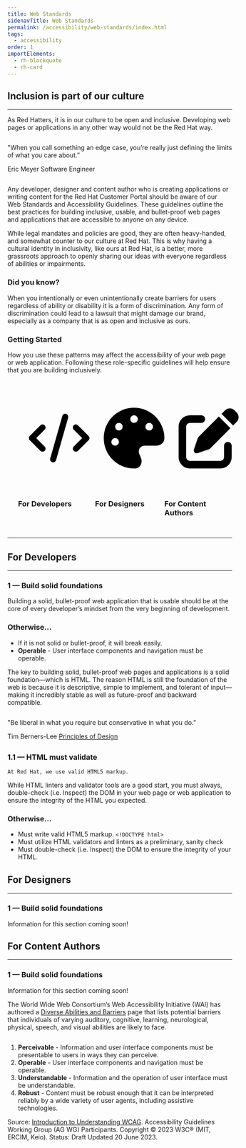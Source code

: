 ```yaml
---
title: Web Standards
sidenavTitle: Web Standards
permalink: /accessibility/web-standards/index.html
tags:
  - accessibility
order: 1
importElements:
  - rh-blockquote
  - rh-card
---
```


<style>
    rh-blockquote {
        display: block;
        margin-block: 2em !important;
        max-width: 36em;
    }

    #container {
      display: flex;
      flex-direction: row;
      justify-content: center;
    }

    #container svg {
      padding: 32px;
    }

    .icon-card {
      display: flex;
      flex-direction: column;
      align-items: center;
      padding: 16px;
    }
</style>

## Inclusion is part of our culture

<hr>

<p>As Red Hatters, it is in our culture to be open and inclusive. Developing web pages or applications in any other way would not be the Red Hat way.</p>

<rh-blockquote>
  <p>"When you call something an edge case, you’re really just defining the limits of what you care about.”</p>
  <span slot="author">Eric Meyer</span>
  <span slot="title">Software Engineer</span>
</rh-blockquote>

<p>Any developer, designer and content author who is creating applications or writing content for the Red Hat Customer Portal should be aware of our Web Standards and Accessibility Guidelines. These guidelines outline the best practices for building inclusive, usable, and bullet-proof web pages and applications that are accessible to anyone on any device.</p>

<p>While legal mandates and policies are good, they are often heavy-handed, and somewhat counter to our culture at Red Hat. This is why having a cultural identity in inclusivity, like ours at Red Hat, is a better, more grassroots approach to openly sharing our ideas with everyone regardless of abilities or impairments.</p>

<rh-card>
  <h3 slot="header">Did you know?</h3>
  <p>When you intentionally or even unintentionally create barriers for users regardless of ability or disability it is a form of discrimination. Any form of discrimination could lead to a lawsuit that might damage our brand, especially as a company that is as open and inclusive as ours.</p>
</rh-card>

### Getting Started

How you use these patterns may affect the accessibility of your web page or web application. Following these role-specific guidelines will help ensure that you are building inclusively.

<div id="container">

<section class="icon-card" tabindex="-1">

  <svg width="150" height="150" aria-hidden="true" xmlns="http://www.w3.org/2000/svg" viewBox="0 0 640 512"><!--!Font Awesome Free 6.6.0 by @fontawesome - https://fontawesome.com License - https://fontawesome.com/license/free Copyright 2024 Fonticons, Inc.--><path d="M392.8 1.2c-17-4.9-34.7 5-39.6 22l-128 448c-4.9 17 5 34.7 22 39.6s34.7-5 39.6-22l128-448c4.9-17-5-34.7-22-39.6zm80.6 120.1c-12.5 12.5-12.5 32.8 0 45.3L562.7 256l-89.4 89.4c-12.5 12.5-12.5 32.8 0 45.3s32.8 12.5 45.3 0l112-112c12.5-12.5 12.5-32.8 0-45.3l-112-112c-12.5-12.5-32.8-12.5-45.3 0zm-306.7 0c-12.5-12.5-32.8-12.5-45.3 0l-112 112c-12.5 12.5-12.5 32.8 0 45.3l112 112c12.5 12.5 32.8 12.5 45.3 0s12.5-32.8 0-45.3L77.3 256l89.4-89.4c12.5-12.5 12.5-32.8 0-45.3z"/></svg>

  ### For Developers

</section>

<section class="icon-card" tabindex="-1">

  <svg width="150" height="150" aria-hidden="true" xmlns="http://www.w3.org/2000/svg" viewBox="0 0 512 512"><!--!Font Awesome Free 6.6.0 by @fontawesome - https://fontawesome.com License - https://fontawesome.com/license/free Copyright 2024 Fonticons, Inc.--><path d="M512 256c0 .9 0 1.8 0 2.7c-.4 36.5-33.6 61.3-70.1 61.3L344 320c-26.5 0-48 21.5-48 48c0 3.4 .4 6.7 1 9.9c2.1 10.2 6.5 20 10.8 29.9c6.1 13.8 12.1 27.5 12.1 42c0 31.8-21.6 60.7-53.4 62c-3.5 .1-7 .2-10.6 .2C114.6 512 0 397.4 0 256S114.6 0 256 0S512 114.6 512 256zM128 288a32 32 0 1 0 -64 0 32 32 0 1 0 64 0zm0-96a32 32 0 1 0 0-64 32 32 0 1 0 0 64zM288 96a32 32 0 1 0 -64 0 32 32 0 1 0 64 0zm96 96a32 32 0 1 0 0-64 32 32 0 1 0 0 64z"/></svg>

### For Designers

</section>

<section class="icon-card" tabindex="-1">

  <svg width="150" height="150" aria-hidden="true" xmlns="http://www.w3.org/2000/svg" viewBox="0 0 512 512"><!--!Font Awesome Free 6.6.0 by @fontawesome - https://fontawesome.com License - https://fontawesome.com/license/free Copyright 2024 Fonticons, Inc.--><path d="M471.6 21.7c-21.9-21.9-57.3-21.9-79.2 0L362.3 51.7l97.9 97.9 30.1-30.1c21.9-21.9 21.9-57.3 0-79.2L471.6 21.7zm-299.2 220c-6.1 6.1-10.8 13.6-13.5 21.9l-29.6 88.8c-2.9 8.6-.6 18.1 5.8 24.6s15.9 8.7 24.6 5.8l88.8-29.6c8.2-2.7 15.7-7.4 21.9-13.5L437.7 172.3 339.7 74.3 172.4 241.7zM96 64C43 64 0 107 0 160L0 416c0 53 43 96 96 96l256 0c53 0 96-43 96-96l0-96c0-17.7-14.3-32-32-32s-32 14.3-32 32l0 96c0 17.7-14.3 32-32 32L96 448c-17.7 0-32-14.3-32-32l0-256c0-17.7 14.3-32 32-32l96 0c17.7 0 32-14.3 32-32s-14.3-32-32-32L96 64z"/></svg>

### For Content Authors

</section>

</div>
<hr>

<section aria-labelledby="for-developers" tabindex="-1">
  <h2>For Developers</h2>

  <hr>
  
  <h3>1 — Build solid foundations</h3>

  Building a solid, bullet-proof web application that is usable should be at the core of every developer’s mindset from the very beginning of development.

  <rh-card>
    <h3 slot="header">Otherwise...</h3>
    <ul>
      <li>If it is not solid or bullet-proof, it will break easily.</li>
      <li><strong>Operable</strong> - User interface components and navigation must be operable.</li>
    </ul>
  </rh-card>

  The key to building solid, bullet-proof web pages and applications is a solid foundation—which is HTML. The reason HTML is still the foundation of the web is because it is descriptive, simple to implement, and tolerant of input—making it incredibly stable as well as future-proof and backward compatible.

  <rh-blockquote>
    <p>"Be liberal in what you require but conservative in what you do.”</p>
    <span slot="author">Tim Berners-Lee</span>
    <a href="https://www.w3.org/DesignIssues/Principles.html#PLP">Principles of Design</a>
  </rh-blockquote>

  <hgroup>
    <h3>1.1 — HTML must validate</h3>

    At Red Hat, we use valid HTML5 markup.
  </hgroup>

  While HTML linters and validator tools are a good start, you must always, double-check (i.e. Inspect) the DOM in your web page or web application to ensure the integrity of the HTML you expected.

  <rh-card>
    <h3 slot="header">Otherwise...</h3>
    <ul>
      <li>Must write valid HTML5 markup. <code>&lt;!DOCTYPE html&gt;</code></li>
      <li>Must utilize HTML validators and linters as a preliminary, sanity check</li>
      <li>Must double-check (i.e. Inspect) the DOM to ensure the integrity of your HTML.</li>
    </ul>
  </rh-card>

</section>

<section aria-labelledby="for-designers" tabindex="-1">
  <h2>For Designers</h2>

  <hr>
  
  <h3>1 — Build solid foundations</h3>

  Information for this section coming soon!
</section>

<section aria-labelledby="for-content-authors" tabindex="-1">

  <h2>For Content Authors</h2>

  <hr>
  
  <h3>1 — Build solid foundations</h3>

  Information for this section coming soon!
</section>


The World Wide Web Consortium’s Web Accessibility Initiative (WAI) has authored a [Diverse Abilities and Barriers](https://www.w3.org/WAI/people-use-web/abilities-barriers/) page that lists potential barriers that individuals of varying auditory, cognitive, learning, neurological, physical, speech, and visual abilities are likely to face.

<rh-blockquote>
  <ol>
    <li><strong>Perceivable</strong> - Information and user interface components must be presentable to users in ways they can perceive.</li>
    <li><strong>Operable</strong> - User interface components and navigation must be operable.</li>
    <li><strong>Understandable</strong> - Information and the operation of user interface must be understandable.</li>
    <li><strong>Robust</strong> - Content must be robust enough that it can be interpreted reliably by a wide variety of user agents, including assistive technologies.</li>
  </ol>
  <span slot="author">Source: <a href="https://www.w3.org/WAI/WCAG21/Understanding/intro">Introduction to Understanding WCAG</a>.</span>
  <span slot="title">Accessibility Guidelines Working Group (AG WG) Participants. Copyright © 2023 W3C® (MIT, ERCIM, Keio). Status: Draft Updated 20 June 2023.</span>
</rh-blockquote>